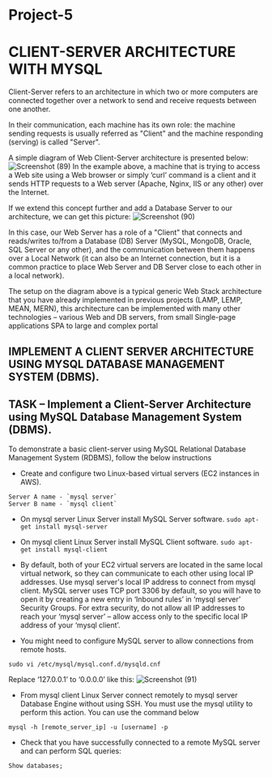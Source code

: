 # Project-5
# CLIENT-SERVER ARCHITECTURE WITH MYSQL

Client-Server refers to an architecture in which two or more computers are connected together over a network to send and receive requests between one another.

In their communication, each machine has its own role: the machine sending requests is usually referred as "Client" and the machine responding (serving) is called "Server".

A simple diagram of Web Client-Server architecture is presented below:
![Screenshot (89)](https://user-images.githubusercontent.com/111396874/211891172-915e31f0-b3e4-45d9-973e-a2fc8291e41c.png)
In the example above, a machine that is trying to access a Web site using a Web browser or simply ‘curl’ command is a client and it sends HTTP requests to a Web server (Apache, Nginx, IIS or any other) over the Internet.

If we extend this concept further and add a Database Server to our architecture, we can get this picture:
![Screenshot (90)](https://user-images.githubusercontent.com/111396874/211891360-ed46e457-8d58-49e3-9451-f0d5c1fa8509.png)

In this case, our Web Server has a role of a "Client" that connects and reads/writes to/from a Database (DB) Server (MySQL, MongoDB, Oracle, SQL Server or any other), and the communication between them happens over a Local Network (it can also be an Internet connection, but it is a common practice to place Web Server and DB Server close to each other in a local network).

The setup on the diagram above is a typical generic Web Stack architecture that you have already implemented in previous projects (LAMP, LEMP, MEAN, MERN), this architecture can be implemented with many other technologies – various Web and DB servers, from small Single-page applications SPA to large and complex portal

## IMPLEMENT A CLIENT SERVER ARCHITECTURE USING MYSQL DATABASE MANAGEMENT SYSTEM (DBMS).
## TASK – Implement a Client-Server Architecture using MySQL Database Management System (DBMS).
To demonstrate a basic client-server using MySQL Relational Database Management System (RDBMS), follow the below instructions
* Create and configure two Linux-based virtual servers (EC2 instances in AWS).
```
Server A name - `mysql server`
Server B name - `mysql client`
```

* On mysql server Linux Server install MySQL Server software. ``sudo apt-get install mysql-server``

* On mysql client Linux Server install MySQL Client software. ``sudo apt-get install mysql-client``

* By default, both of your EC2 virtual servers are located in the same local virtual network, so they can communicate to each other using local IP addresses. Use mysql server's local IP address to connect from mysql client. MySQL server uses TCP port 3306 by default, so you will have to open it by creating a new entry in ‘Inbound rules’ in ‘mysql server’ Security Groups. For extra security, do not allow all IP addresses to reach your ‘mysql server’ – allow access only to the specific local IP address of your ‘mysql client’.
* You might need to configure MySQL server to allow connections from remote hosts.
```
sudo vi /etc/mysql/mysql.conf.d/mysqld.cnf
```
Replace ‘127.0.0.1’ to ‘0.0.0.0’ like this:
![Screenshot (91)](https://user-images.githubusercontent.com/111396874/227394122-199cf8bb-5998-4e2d-a55b-153e26207354.png)
* From mysql client Linux Server connect remotely to mysql server Database Engine without using SSH. You must use the mysql utility to perform this action.
You can use the command below
```
mysql -h [remote_server_ip] -u [username] -p
```
* Check that you have successfully connected to a remote MySQL server and can perform SQL queries:
```
Show databases;
```

